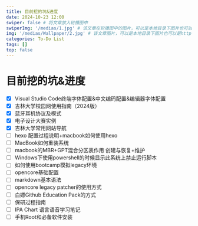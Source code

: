 ```yaml
---
title: 目前挖的坑&进度
date: 2024-10-23 12:00
swiper: false # 将文章放入轮播图中
swiperImg: '/medias/1.jpg' # 该文章在轮播图中的图片，可以是本地目录下图片也可以是http://xxx图片
img: '/medias/Wallpaper/2.jpg' # 该文章图片，可以是本地目录下图片也可以是http://xxx图片
categories: To-Do List
tags: []
top: false
---
```




# 目前挖的坑&进度

- [x] Visual Studio Code终端字体配置&中文编码配置&编辑器字体配置
- [x] 吉林大学校园网使用指南（2024版）
- [x] 蓝牙耳机协议及模式
- [x] 电子设计大赛实例
- [x] 吉林大学常用网站导航
- [ ] hexo 配置过程说明+macbook如何使用hexo
- [ ] MacBook如何重装系统
- [ ] macbook的MBR+GPT混合分区表作用 创建与恢复+维护
- [ ] Windows下使用powershell的时候显示此系统上禁止运行脚本
- [ ] 如何使用bootcamp模拟legacy环境
- [ ] opencore基础配置
- [ ] markdown基本语法
- [ ] opencore legacy patcher的使用方式
- [ ] 白嫖Github Education Pack的方式
- [ ] 保研过程指南
- [ ] IPA Chart 语言语音学习笔记
- [ ] 手机Root和必备软件安装
